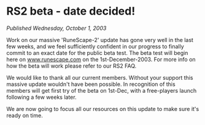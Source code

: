 # RS2 beta - date decided!
*Published Wednesday, October 1, 2003*

Work on our massive 'RuneScape-2' update has gone very well in the last few weeks, and we feel sufficiently confident in our progress to finally commit to an exact date for the public beta test.
The beta test will begin here on www.runescape.com on the 1st-December-2003. For more info on how the beta will work please refer to our RS2 FAQ.

We would like to thank all our current members. Without your support this massive update wouldn't have been possible. In recognition of this members will get first try of the beta on 1st-Dec, with a free-players launch following a few weeks later.

We are now going to focus all our resources on this update to make sure it's ready on time.